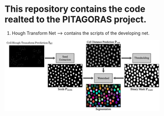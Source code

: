# This repository contains the code realted to the PITAGORAS project.

  1) Hough Transform Net --> contains the scripts of the developing net.

  ![alt text](image.png)
